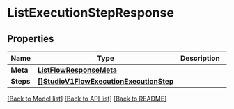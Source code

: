 # ListExecutionStepResponse

## Properties

Name | Type | Description | Notes
------------ | ------------- | ------------- | -------------
**Meta** | [**ListFlowResponseMeta**](ListFlowResponse_meta.md) |  |[optional] 
**Steps** | [**[]StudioV1FlowExecutionExecutionStep**](studio.v1.flow.execution.execution_step.md) |  |[optional] 

[[Back to Model list]](../README.md#documentation-for-models) [[Back to API list]](../README.md#documentation-for-api-endpoints) [[Back to README]](../README.md)


